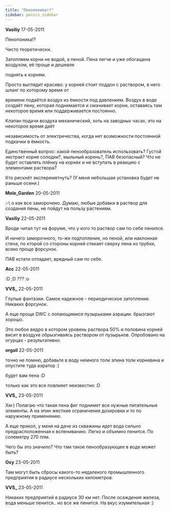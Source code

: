 ```yaml
---
title: "Пенопоника!?"
sidebar: ponics_sidebar
---
```


**Vasiliy** 17-05-2011

Пенопоника!?

Чисто теоретически.

Затопляем корни не водой, а пеной. Пена легче и уже обогащена воздухом, её проще и дешевле 

поднять к корням.

Просто выглядит красиво: у корней стоит поддон с раствором, в него шланг по которому время от

времени подаётся воздух из ёмкости под давлением. Воздух в воде создаёт пену, которая поднимается и смачивает корни, оставаясь там некоторое время или поддерживается постоянно. 

Клапан подачи воздуха механический, хоть на заводных часах, это на некоторое время даёт

независимость от электричества, когда нет возможности постоянной подкачки в ёмкость.

Единственный вопрос: какой пенообразователь использовать? Густой экстракт корня солодки?, мыльный корень?, ПАВ безопасный? Что не будет оставлять плёнку на корнях и не вступать в реакцию с элементами раствора?

Кто рискнёт экспереметнуть? (У меня небольшая установка будет не раньше осени.)


**Mole_Garden** 20-05-2011

 :-\ о как все заморочено. Думаю, любые добавки в раствор для создания пены, не пойдут на пользу растениям. 


**Vasiliy** 22-05-2011

Вроде читал тут на форуме, что у кого то раствор сам по себе пенился. 

И ничего заморочного, то-же подтопление, но пеной, или наклонная стена, по кторой со стороны корней стекает сверху пена из трубки, всяко проще форсунок.

ПАВ кстати отпадает, вредный сам по себе. 


**Acc** 22-05-2011

 :D ;D *???* :o


**VVS_** 22-05-2011

Глупые фантазии. Самое надежное - периодическое затопление. Никаких форсунок.

А еще проще DWC с лопающимися пузырьками аэрации. брызгают хорошо. 

Это любое ведро в котором уровень раствора 50% и половина корней висит в воздухе обрызгиваясь раствором от пузырьков. Опробовано на огурцах - результативно.


**orgail** 22-05-2011

точно не помню, добавьте в воду немного толи эпина толи корневина и опустите туда аэратор :)

будет вам пена :D 

только как это все повлияет неизвестно :D 


**VVS_** 23-05-2011

Хм:) Полагаю что такая пена фиг поднимет все нужные питательные элементы. А на эпин жесткие ограничения дозировки и то по наружному применению.

А еще прикол, у меня на даче из скважины идет вода сильно предрасположенная к вспениванию. Легко и объемно пенится. По солеметру 270 ппм. 

Чего бы это значило? Что там такое пенообразующее в воде может быть?


**Oxy** 23-05-2011

Там могут быть сбросы какого-то недалекого промышленного предприятия в радиусе нескольких километров.


**VVS_** 23-05-2011

Никаких предприятий в радиусе 30 км нет. После осаждения железа, вода меньше пенится.. но все же пенится. На вкус изумительная :)


